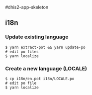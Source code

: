 #dhis2-app-skeleton

## i18n

### Update existing language

```
$ yarn extract-pot && yarn update-po
# edit po files
$ yarn localize
```

### Create a new language (LOCALE)

```
$ cp i18n/en.pot i18n/LOCALE.po
# edit po file
$ yarn localize
```
